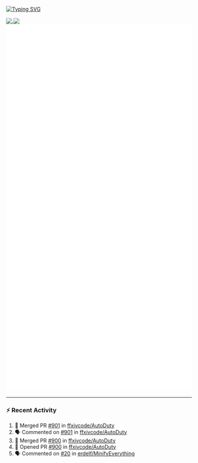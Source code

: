 [![Typing SVG](https://readme-typing-svg.demolab.com?font=Fira+Code&duration=1000&pause=1000&multiline=true&repeat=false&width=435&lines=Simon+Latusek+%7C+Gameplay+Engineer)](https://git.io/typing-svg)

<a href="https://github.com/anuraghazra/github-readme-stats">
  <img height=200 align="center" src="https://github-readme-stats.vercel.app/api?username=erdelf&theme=radical" />
</a>
<a href="https://github.com/anuraghazra/convoychat">
  <img height=200 align="center" src="https://streak-stats.demolab.com?user=erdelf&theme=radical&mode=weekly" />
</a>

<picture>
  <img src="/github-metrics.svg" alt="Metrics">
</picture>

---

### :zap: Recent Activity
<!--START_SECTION:activity-->
1. 🎉 Merged PR [#901](https://github.com/ffxivcode/AutoDuty/pull/901) in [ffxivcode/AutoDuty](https://github.com/ffxivcode/AutoDuty)
2. 🗣 Commented on [#901](https://github.com/ffxivcode/AutoDuty/pull/901#issuecomment-2798898439) in [ffxivcode/AutoDuty](https://github.com/ffxivcode/AutoDuty)
3. 🎉 Merged PR [#900](https://github.com/ffxivcode/AutoDuty/pull/900) in [ffxivcode/AutoDuty](https://github.com/ffxivcode/AutoDuty)
4. 💪 Opened PR [#900](https://github.com/ffxivcode/AutoDuty/pull/900) in [ffxivcode/AutoDuty](https://github.com/ffxivcode/AutoDuty)
5. 🗣 Commented on [#20](https://github.com/erdelf/MinifyEverything/pull/20#issuecomment-2795986160) in [erdelf/MinifyEverything](https://github.com/erdelf/MinifyEverything)
<!--END_SECTION:activity-->

<!--
**erdelf/erdelf** is a ✨ _special_ ✨ repository because its `README.md` (this file) appears on your GitHub profile.

Here are some ideas to get you started:

- 🔭 I’m currently working on ...
- 🌱 I’m currently learning ...
- 👯 I’m looking to collaborate on ...
- 🤔 I’m looking for help with ...
- 💬 Ask me about ...
- 📫 How to reach me: ...
- 😄 Pronouns: ...
- ⚡ Fun fact: ...
-->
